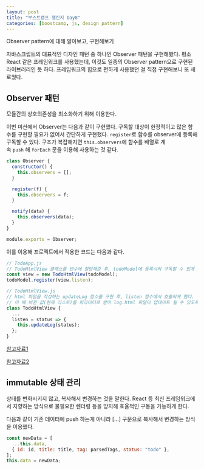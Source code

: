 ```yaml
---
layout: post
title: "부스트캠프 챌린지 Day8"
categories: [boostcamp, js, design pattern]
---
```


Observer pattern에 대해 알아보고, 구현해보기

자바스크립트의 대표적인 디자인 패턴 중 하나인 Observer 패턴을 구현해봤다. 평소 React 같은 프레임워크를 사용했는데, 이것도 일종의 Observer pattern으로 구현된 라이브러리인 듯 하다. 프레임워크의 힘으로 편하게 사용했던 걸 직접 구현해보니 또 새로웠다.

## **Observer 패턴**

모듈간의 상호의존성을 최소화하기 위해 이용한다.

이번 미션에서 Observer는 다음과 같이 구현했다. 구독할 대상이 한정적이고 많은 함수를 구현할 필요가 없어서 간단하게 구현했다. `register`로 함수를 observer에 등록해 구독할 수 있다. 구조가 복잡해지면 `this.observers`에 함수를 배열로 계속 `push` 해 `forEach` 문을 이용해 사용하는 것 같다.

```js
class Observer {
  constructor() {
    this.observers = [];
  }

  register(f) {
    this.observers = f;
  }

  notify(data) {
    this.observers(data);
  }
}

module.exports = Observer;
```

이를 이용해 프로젝트에서 적용한 코드는 다음과 같다.

```js
// TodoApp.js
// TodoHtmlView 클래스를 변수에 할당해준 후, todoModel에 등록시켜 구독할 수 있게 했다.
const view = new TodoHtmlView(todoModel);
todoModel.register(view.listen);

// TodoHtmlView.js
// html 파일을 작성하는 updateLog 함수를 구현 후, listen 함수에서 호출되게 했다.
// 이 때 바뀐 값(현재 리스트)를 파라미터로 받아 log.html 파일이 업데이트 될 수 있도록 했다.
class TodoHtmlView {
  ...
  listen = status => {
    this.updateLog(status);
  };
}
```

[참고자료1](http://blog.naver.com/PostView.nhn?blogId=c_ist82&logNo=220795909036&parentcategoriesNo=&categoriesNo=9&viewDate=&isShowPopularPosts=false&from=postView)

[참고자료2](https://j911.me/2018/10/observer-pattern.html)

## **immutable 상태 관리**

상태를 변화시키지 않고, 복사해서 변경하는 것을 말한다. React 등 최신 프레임워크에서 지향하는 방식으로 불필요한 렌더링 등을 방지해 효율적인 구동을 가능하게 한다.

다음과 같이 기존 데이터에 push 하는게 아니라 […] 구문으로 복사해서 변경하는 방식을 이용했다.

```js
const newData = [
  ...this.data,
  { id: id, title: title, tag: parsedTags, status: "todo" },
];
this.data = newData;
```

